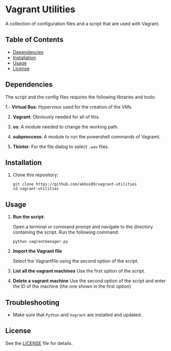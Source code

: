 # Vagrant Utilities

A collection of configuration files and a script that are used with Vagrant.

## Table of Contents
- [Dependencies](#dependencies)
- [Installation](#installation)
- [Usage](#usage)
- [License](#license)

## Dependencies

The script and the config files requires the following libraries and tools:

1.- **Virtual Box**: Hypervisor used for the creation of the VMs.

2. **Vagrant**: Obviously needed for all of this. 

3. **os**: A module needed to change the working path.

4. **subproccess**: A module to run the powershell commands of Vagramt.

5. **Tkinter**: For the file dialog to select `.wav` files.

## Installation

1. Clone this repository:

   ```
   git clone https://github.com/akhos09/vagrant-utilities
   cd vagrant-utilities
   ```

## Usage

1. **Run the script**:

   Open a terminal or command prompt and navigate to the directory containing the script. Run the following command:

   ```
   python vagrantmanager.py
   ```

2. **Import the Vagrant file**

   Select the Vagrantfile using the second option of the script.

3. **List all the vagrant machines**
   Use the first option of the script.

4. **Delete a vagrant machine**
   Use the second option of the script and enter the ID of the machine (the one shown in the first option)

## Troubleshooting
- Make sure that `Python` and `Vagrant` are installed and updated.
  
## License

See the [LICENSE](LICENSE) file for details.
